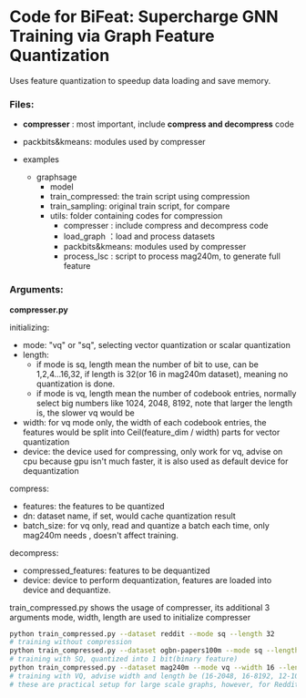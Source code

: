 

# Code for BiFeat: Supercharge GNN Training via Graph Feature Quantization


Uses feature quantization to speedup data loading and save memory.

### Files:

- **compresser** : most important, include **compress and decompress** code
- packbits&kmeans: modules used by compresser

- examples
  - graphsage
    - model
    - train_compressed: the train script using compression
    - train_sampling: original train script, for compare
    - utils: folder containing codes for compression 
      - compresser : include compress and decompress code
      - load_graph ：load and process datasets
      - packbits&kmeans: modules used by compresser
      - process_lsc : script to process mag240m, to generate full feature




### Arguments:

**compresser.py**

initializing: 

- mode: "vq" or "sq", selecting vector quantization or scalar quantization
- length: 
  - if mode is sq, length mean the number of bit to use, can be 1,2,4...16,32, if length is 32(or 16 in mag240m dataset), meaning no quantization is done.
  - if mode is vq, length mean the number of codebook entries, normally select big numbers like 1024, 2048, 8192, note that larger the length is, the slower vq would be
- width: for vq mode only, the width of each codebook entries, the features would be split into Ceil(feature_dim / width) parts for vector quantization
- device: the device used for compressing, only work for vq, advise on cpu because gpu isn't much faster, it is also used as default device for dequantization

compress:

- features: the features to be quantized
- dn: dataset name, if set, would cache quantization result
- batch_size: for vq only, read and quantize a batch each time, only mag240m needs , doesn't affect training.

decompress:

- compressed_features: features to be dequantized 
- device: device to perform dequantization, features are loaded into device and dequantize.



train_compressed.py shows the usage of compresser, its additional 3 arguments mode, width, length are used to initialize compresser

```sh
python train_compressed.py --dataset reddit --mode sq --length 32
# training without compression
python train_compressed.py --dataset ogbn-papers100m --mode sq --length 1
# training with SQ, quantized into 1 bit(binary feature)
python train_compressed.py --dataset mag240m --mode vq --width 16 --length 2048
# training with VQ, advise width and length be (16-2048, 16-8192, 12-1024)
# these are practical setup for large scale graphs, however, for Reddit, compress ratio can be higher, like (64-2048, 96-16384)
```






